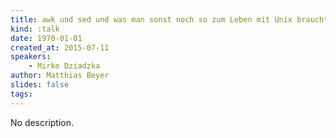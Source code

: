 ```yaml
---
title: awk und sed und was man sonst noch so zum Leben mit Unix braucht
kind: :talk
date: 1970-01-01
created_at: 2015-07-11
speakers:
    - Mirko Dziadzka
author: Matthias Beyer
slides: false
tags:
---
```


No description.
